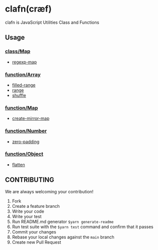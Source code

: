 # clafn(cræf)

clafn is JavaScript Utilities Class and Functions

## Usage

### [class/Map](https://github.com/konojunya/clafn/blob/main/src/class/Map/README.md)
- [regexp-map](https://github.com/konojunya/clafn/blob/main/src/class/Map/__tests__/regexp-map.test.ts)

### [function/Array](https://github.com/konojunya/clafn/blob/main/src/function/Array/README.md)
- [filled-range](https://github.com/konojunya/clafn/blob/main/src/function/Array/__tests__/filled-range.test.ts)
- [range](https://github.com/konojunya/clafn/blob/main/src/function/Array/__tests__/range.test.ts)
- [shuffle](https://github.com/konojunya/clafn/blob/main/src/function/Array/__tests__/shuffle.test.ts)

### [function/Map](https://github.com/konojunya/clafn/blob/main/src/function/Map/README.md)
- [create-mirror-map](https://github.com/konojunya/clafn/blob/main/src/function/Map/__tests__/create-mirror-map.test.ts)

### [function/Number](https://github.com/konojunya/clafn/blob/main/src/function/Number/README.md)
- [zero-padding](https://github.com/konojunya/clafn/blob/main/src/function/Number/__tests__/zero-padding.test.ts)

### [function/Object](https://github.com/konojunya/clafn/blob/main/src/function/Object/README.md)
- [flatten](https://github.com/konojunya/clafn/blob/main/src/function/Object/__tests__/flatten.test.ts)


## CONTRIBUTING

We are always welcoming your contribution!

1. Fork
2. Create a feature branch
3. Write your code
4. Write your test
5. Run README.md generator `$yarn generate-readme`
6. Run test suite with the `$yarn test` command and confirm that it passes
7. Commit your changes
8. Rebase your local changes against the `main` branch
9. Create new Pull Request